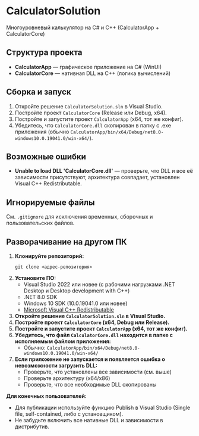 # CalculatorSolution

Многоуровневый калькулятор на C# и C++ (CalculatorApp + CalculatorCore)

## Структура проекта
- **CalculatorApp** — графическое приложение на C# (WinUI)
- **CalculatorCore** — нативная DLL на C++ (логика вычислений)

## Сборка и запуск
1. Откройте решение `CalculatorSolution.sln` в Visual Studio.
2. Постройте проект `CalculatorCore` (Release или Debug, x64).
3. Постройте и запустите проект `CalculatorApp` (x64, тот же конфиг).
4. Убедитесь, что `CalculatorCore.dll` скопирован в папку с .exe приложения (обычно `CalculatorApp/bin/x64/Debug/net8.0-windows10.0.19041.0/win-x64/`).

## Возможные ошибки
- **Unable to load DLL 'CalculatorCore.dll'** — проверьте, что DLL и все её зависимости присутствуют, архитектура совпадает, установлен Visual C++ Redistributable.

## Игнорируемые файлы
См. `.gitignore` для исключения временных, сборочных и пользовательских файлов.

## Разворачивание на другом ПК

1. **Клонируйте репозиторий:**
   ```
   git clone <адрес-репозитория>
   ```
2. **Установите ПО:**
   - Visual Studio 2022 или новее (с рабочими нагрузками .NET Desktop и Desktop development with C++)
   - .NET 8.0 SDK
   - Windows 10 SDK (10.0.19041.0 или новее)
   - [Microsoft Visual C++ Redistributable](https://aka.ms/vs/17/release/vc_redist.x64.exe)
3. **Откройте решение `CalculatorSolution.sln` в Visual Studio.**
4. **Постройте проект `CalculatorCore` (x64, Debug или Release).**
5. **Постройте и запустите проект `CalculatorApp` (x64, тот же конфиг).**
6. **Убедитесь, что файл `CalculatorCore.dll` находится в папке с исполняемым файлом приложения:**
   - Обычно: `CalculatorApp/bin/x64/Debug/net8.0-windows10.0.19041.0/win-x64/`
7. **Если приложение не запускается и появляется ошибка о невозможности загрузить DLL:**
   - Проверьте, что установлены все зависимости (см. выше)
   - Проверьте архитектуру (x64/x86)
   - Проверьте, что все необходимые DLL скопированы

**Для конечных пользователей:**
- Для публикации используйте функцию Publish в Visual Studio (Single file, self-contained, либо с установщиком).
- Не забудьте включить все нативные DLL и зависимости в дистрибутив. 